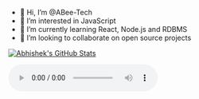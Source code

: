 - 👋 Hi, I’m @ABee-Tech
- 👀 I’m interested in JavaScript
- 🌱 I’m currently learning React, Node.js and RDBMS
- 💞️ I’m looking to collaborate on open source projects


[![Abhishek's GitHub Stats](https://github-readme-stats.vercel.app/api?username=abee-tech&hide=issues&count_private=true&show_icons=true&theme=light)](https://github.com/abee-tech)

<audio controls autoplay>
  <source src="https://www.chosic.com/wp-content/uploads/2021/11/jingle-bells-violin-main.mp3" type="audio/mp3">
</audio>

<!---
ABee-Tech/ABee-Tech is a ✨ special ✨ repository because its `README.md` (this file) appears on your GitHub profile.
You can click the Preview link to take a look at your changes.
--->
